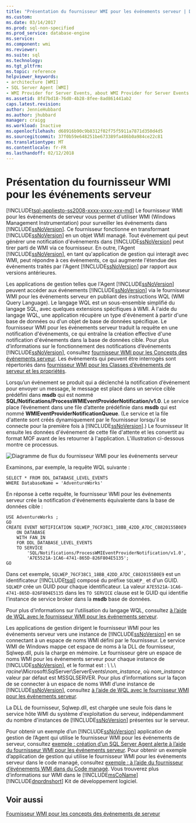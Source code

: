 ```yaml
---
title: "Présentation du fournisseur WMI pour les événements serveur | Documents Microsoft"
ms.custom: 
ms.date: 03/14/2017
ms.prod: sql-non-specified
ms.prod_service: database-engine
ms.service: 
ms.component: wmi
ms.reviewer: 
ms.suite: sql
ms.technology: 
ms.tgt_pltfrm: 
ms.topic: reference
helpviewer_keywords:
- architecture [WMI]
- SQL Server Agent [WMI]
- WMI Provider for Server Events, about WMI Provider for Server Events
ms.assetid: 8fd7bd18-76d0-4b28-8fee-8ad861441ab2
caps.latest.revision: 
author: JennieHubbard
ms.author: jhubbard
manager: craigg
ms.workload: Inactive
ms.openlocfilehash: d68916b90c9b8312f02f75f5911a7871d350d4d5
ms.sourcegitcommit: 37f0b59e648251be673389fa486b0a984ce22c81
ms.translationtype: MT
ms.contentlocale: fr-FR
ms.lasthandoff: 02/12/2018
---
```

# <a name="understanding-the-wmi-provider-for-server-events"></a>Présentation du fournisseur WMI pour les événements serveur
[!INCLUDE[tsql-appliesto-ss2008-xxxx-xxxx-xxx-md](../../includes/tsql-appliesto-ss2008-xxxx-xxxx-xxx-md.md)]
Le fournisseur WMI pour les événements de serveur vous permet d'utiliser WMI (Windows Management Instrumentation) pour surveiller les événements dans [!INCLUDE[ssNoVersion](../../includes/ssnoversion-md.md)]. Ce fournisseur fonctionne en transformant [!INCLUDE[ssNoVersion](../../includes/ssnoversion-md.md)] en un objet WMI managé. Tout événement qui peut générer une notification d'événements dans [!INCLUDE[ssNoVersion](../../includes/ssnoversion-md.md)] peut tirer parti de WMI via ce fournisseur. En outre, l'Agent [!INCLUDE[ssNoVersion](../../includes/ssnoversion-md.md)], en tant qu'application de gestion qui interagit avec WMI, peut répondre à ces événements, ce qui augmente l'étendue des événements traités par l'Agent [!INCLUDE[ssNoVersion](../../includes/ssnoversion-md.md)] par rapport aux versions antérieures.  
  
 Les applications de gestion telles que l'Agent [!INCLUDE[ssNoVersion](../../includes/ssnoversion-md.md)] peuvent accéder aux événements [!INCLUDE[ssNoVersion](../../includes/ssnoversion-md.md)] via le fournisseur WMI pour les événements serveur en publiant des instructions WQL (WMI Query Language). Le langage WQL est un sous-ensemble simplifié du langage SQL, avec quelques extensions spécifiques à WMI. À l'aide du langage WQL, une application récupère un type d'événement à partir d'une base de données ou d'un objet de base de données spécifique. Le fournisseur WMI pour les événements serveur traduit la requête en une notification d'événements, ce qui entraîne la création effective d'une notification d'événements dans la base de données cible. Pour plus d’informations sur le fonctionnement des notifications d’événements [!INCLUDE[ssNoVersion](../../includes/ssnoversion-md.md)], consultez [fournisseur WMI pour les Concepts des événements serveur](http://technet.microsoft.com/library/ms180560.aspx). Les événements qui peuvent être interrogés sont répertoriés dans [fournisseur WMI pour les Classes d’événements de serveur et les propriétés](../../relational-databases/wmi-provider-server-events/wmi-provider-for-server-events-classes-and-properties.md).  
  
 Lorsqu’un événement se produit qui a déclenché la notification d’événement pour envoyer un message, le message est placé dans un service cible prédéfini dans **msdb** qui est nommé **SQL/Notifications/ProcessWMIEventProviderNotification/v1.0**. Le service place l’événement dans une file d’attente prédéfinie dans **msdb** qui est nommé **WMIEventProviderNotificationQueue**. (Le service et la file d'attente sont créés dynamiquement par le fournisseur lorsqu'il se connecte pour la première fois à [!INCLUDE[ssNoVersion](../../includes/ssnoversion-md.md)].) Le fournisseur lit ensuite les données d'événement de cette file d'attente et les convertit au format MOF avant de les retourner à l'application. L'illustration ci-dessous montre ce processus.  
  
 ![Diagramme de flux du fournisseur WMI pour les événements serveur](../../relational-databases/wmi-provider-server-events/media/wmi-provider-functional-spec.gif "diagramme de flux du fournisseur WMI pour les événements serveur")  
  
 Examinons, par exemple, la requête WQL suivante :  
  
```  
SELECT * FROM DDL_DATABASE_LEVEL_EVENTS  
WHERE DatabaseName = 'AdventureWorks'  
```  
  
 En réponse à cette requête, le fournisseur WMI pour les événements serveur crée la notification d'événements équivalente dans la base de données cible :  
  
```  
USE AdventureWorks ;  
GO  
CREATE EVENT NOTIFICATION SQLWEP_76CF38C1_18BB_42DD_A7DC_C8820155B0E9  
    ON DATABASE  
    WITH FAN_IN  
    FOR DDL_DATABASE_LEVEL_EVENTS  
    TO SERVICE  
        'SQL/Notifications/ProcessWMIEventProviderNotification/v1.0',   
        'A7E5521A-1CA6-4741-865D-826F804E5135';  
GO  
```  
  
 Dans cet exemple, `SQLWEP_76CF38C1_18BB_42DD_A7DC_C8820155B0E9` est un identificateur [!INCLUDE[tsql](../../includes/tsql-md.md)] composé du préfixe `SQLWEP_` et d'un GUID. `SQLWEP` crée un GUID pour chaque identificateur. La valeur `A7E5521A-1CA6-4741-865D-826F804E5135` dans les `TO SERVICE` clause est le GUID qui identifie l’instance de service broker dans la **msdb** base de données.  
  
 Pour plus d’informations sur l’utilisation du langage WQL, consultez [à l’aide de WQL avec le fournisseur WMI pour les événements serveur](http://technet.microsoft.com/library/ms180524\(v=sql.105\).aspx).  
  
 Les applications de gestion dirigent le fournisseur WMI pour les événements serveur vers une instance de [!INCLUDE[ssNoVersion](../../includes/ssnoversion-md.md)] en se connectant à un espace de noms WMI défini par le fournisseur. Le service WMI de Windows mappe cet espace de noms à la DLL de fournisseur, Sqlwep.dll, puis la charge en mémoire. Le fournisseur gère un espace de noms WMI pour les événements serveur pour chaque instance de [!INCLUDE[ssNoVersion](../../includes/ssnoversion-md.md)], et le format est : \\ \\.\\ *racine*\Microsoft\SqlServer\ServerEvents\\*nom_instance*, où *nom_instance* valeur par défaut est MSSQLSERVER. Pour plus d’informations sur la façon de se connecter à un espace de noms WMI d’une instance de [!INCLUDE[ssNoVersion](../../includes/ssnoversion-md.md)], consultez [à l’aide de WQL avec le fournisseur WMI pour les événements serveur](http://technet.microsoft.com/library/ms180524\(v=sql.105\).aspx).  
  
 La DLL de fournisseur, Sqlwep.dll, est chargée une seule fois dans le service hôte WMI du système d'exploitation du serveur, indépendamment du nombre d'instances de [!INCLUDE[ssNoVersion](../../includes/ssnoversion-md.md)] présentes sur le serveur.  
  
 Pour obtenir un exemple d’un [!INCLUDE[ssNoVersion](../../includes/ssnoversion-md.md)] application de gestion de l’Agent qui utilise le fournisseur WMI pour les événements de serveur, consultez [exemple : création d’un SQL Server Agent alerte à l’aide du fournisseur WMI pour les événements serveur](http://technet.microsoft.com/library/ms186385.aspx). Pour obtenir un exemple d’application de gestion qui utilise le fournisseur WMI pour les événements serveur dans le code managé, consultez [exemple : à l’aide du fournisseur d’événements WMI dans du Code managé](http://technet.microsoft.com/library/ms179315.aspx). Vous trouverez plus d’informations sur WMI dans le [!INCLUDE[msCoName](../../includes/msconame-md.md)] [!INCLUDE[dnprdnshort](../../includes/dnprdnshort-md.md)] Kit de développement logiciel.  
  
## <a name="see-also"></a>Voir aussi  
 [Fournisseur WMI pour les concepts des événements de serveur](http://technet.microsoft.com/library/ms180560.aspx)  
  
  
